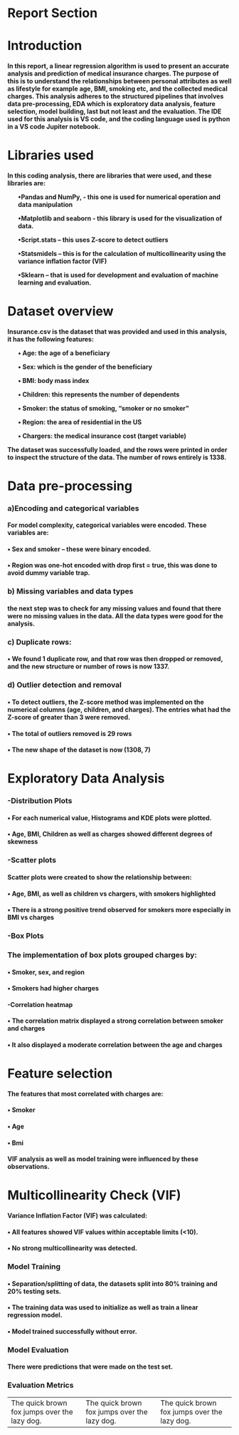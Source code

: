 # Report Section
<h1>Introduction</h1>

<p><h4> In this report, a linear regression algorithm is used to present an accurate analysis and prediction of medical insurance charges.  The purpose of this is to understand the relationships between personal attributes as well as lifestyle for example age, BMI, smoking etc, and the collected medical charges.  This analysis adheres to the structured pipelines that involves data pre-processing, EDA which is exploratory data analysis, feature selection, model building, last but not least and the evaluation. The IDE used for this analysis is VS code, and the coding language used is python in a VS code Jupiter notebook.   </h4></p>

<h1>Libraries used</h1>

<p><h4>In this coding analysis, there are libraries that were used, and these libraries are:
<ol>•Pandas and NumPy, - this one is used for numerical operation and data manipulation </ol>
<ol>•Matplotlib and seaborn - this library is used for the visualization of data. </ol>
<ol>•Script.stats – this uses Z-score to detect outliers </ol>
<ol>•Statsmidels – this is for the calculation of multicollinearity using the variance inflation factor (VIF)</ol>
<ol>•Sklearn – that is used for development and evaluation of machine learning and evaluation. </ol>  </h4></p>

<h1>Dataset overview </h1>  

<p><h4>Insurance.csv is the dataset that was provided and used in this analysis, it has the following features:
<ol>•	Age: the age of a beneficiary </ol>
<ol>•	Sex: which is the gender of the beneficiary </ol>
<ol>•	BMI: body mass index </ol>
<ol>•	Children: this represents the number of dependents </ol>
<ol>•	Smoker: the status of smoking, “smoker or no smoker”</ol>
<ol>•	Region: the area of residential in the US</ol>
<ol>•	Chargers: the medical insurance cost (target variable)</ol>
The dataset was successfully loaded, and the rows were printed in order to inspect the structure of the data. The number of rows entirely is 1338. 
</h4></p>

<h1>Data pre-processing </h1>  
<h3>a)Encoding and categorical variables </h3>
<h4>For model complexity, categorical variables were encoded. These variables are:</h4>
<h4>•	Sex and smoker – these were binary encoded.</h4>
<h4>•	Region was one-hot encoded with drop first = true, this was done to avoid dummy variable trap. </h4>

<h3>b)	Missing variables and data types </h3>
<h4>the next step was to check for any missing values and found that there were no missing values in the data. All the data types were good for the analysis. </h4>
<h3>c)	Duplicate rows:</h3>
<h4>•	We found 1 duplicate row, and that row was then dropped or removed, and the new structure or number of rows is now 1337. </h4>
<h3>d)	Outlier detection and removal </h3>
<h4>•	To detect outliers, the Z-score method was implemented on the numerical columns (age, children, and charges). The entries what had the Z-score of greater than 3 were removed. </h4>
<h4>•	The total of outliers removed is 29 rows</h4>
<h4>•	The new shape of the dataset is now (1308, 7)
</4>


<h1>Exploratory Data Analysis</h1>  

<h3>-Distribution Plots </h3>
<h4>•	For each numerical value, Histograms and KDE plots were plotted.</h4>
<h4>•	Age, BMI, Children as well as charges showed different degrees of skewness</h4>

<h3>-Scatter plots </h3>
<h4>Scatter plots were created to show the relationship between:</h4>
<h4>•	Age, BMI, as well as children vs chargers, with smokers highlighted </h4>
<h4>•	There is a strong positive trend observed for smokers more especially in BMI vs charges </h4>

<h3>-Box Plots </h3>
<h3>The implementation of box plots grouped charges by:</h3>
<h4>•	Smoker, sex, and region</h4>
<h4>•	Smokers had higher charges </h4>

<h4>-Correlation heatmap </h4>
<h4>•	The correlation matrix displayed a strong correlation between smoker and charges </h4>
<h4>•	It also displayed a moderate correlation between the age and charges </h4>


<h1>Feature selection </h1>  

<h4>The features that most correlated with charges are:</h4>
<h4>•	Smoker </h4>
<h4>•	Age </h4>
<h4>•	Bmi </h4>
<h4>VIF analysis as well as model training were influenced by these observations.</h4>

<h1>Multicollinearity Check (VIF)</h1>  

<h4>Variance Inflation Factor (VIF) was calculated:</h4>  
<h4>•	All features showed VIF values within acceptable limits (<10).</h4>
<h4>•	No strong multicollinearity was detected.</h4>
  
<h3>Model Training </h3>

<h4>•	Separation/splitting of data, the datasets split into 80% training and 20% testing sets.</h4>
<h4>•	The training data was used to initialize as well as train a linear regression model.</h4>
<h4>•	Model trained successfully without error.
</h4>
  
<h3>Model Evaluation</h3> 
<h4>There were predictions that were made on the test set. </h4>  
<h3> Evaluation Metrics</h3>

<table>
<tr>
<td width="33%">
The quick brown fox jumps over the lazy dog.
</td>
<td width="33%">
The quick brown fox jumps over the lazy dog.
</td>
<td width="33%">
The quick brown fox jumps over the lazy dog.
</td>
</tr>
</table>




